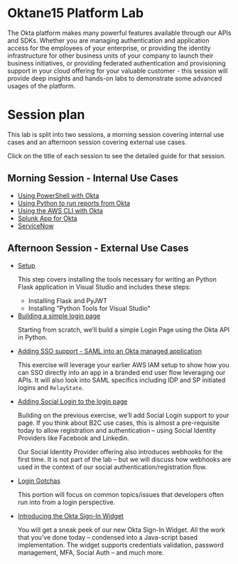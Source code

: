 # Oktane15 Platform Lab

The Okta platform makes many powerful features available through
our APIs and SDKs.  Whether you are managing authentication and 
application access for the employees of your enterprise, or
providing the identity infrastructure for other business units
of your company to launch their business initiatives, or
providing federated authentication and provisioning support in
your cloud offering for your valuable customer - this session
will provide deep insights and hands-on labs to demonstrate some
advanced usages of the platform.

# Session plan

This lab is split into two sessions, a morning session covering
internal use cases and an afternoon session covering external use
cases.

Click on the title of each session to see the detailed guide for
that session.

## Morning Session - Internal Use Cases

-   <a href="session-1-internal-use-cases/using-powershell.md">Using PowerShell with Okta</a>
-   <a href="session-1-internal-use-cases/using-python-to-run-reports-from-okta.ipynb">Using Python to run reports from Okta</a>
-   <a href="session-1-internal-use-cases/aws-cli.md">Using the AWS CLI with Okta</a>
-   <a href="session-1-internal-use-cases/splunk-app-for-okta.md">Splunk App for Okta</a>
-   <a href="session-1-internal-use-cases/servicenow.md">ServiceNow</a>

## Afternoon Session - External Use Cases

-   <a href="session-2-external-use-cases/external-use-case-setup.md">Setup</a>
    
    This step covers installing the tools necessary for writing an
    Python Flask application in Visual Studio and includes these
    steps:
    
    -   Installing Flask and PyJWT
    -   Installing "Python Tools for Visual Studio"
-   <a href="session-2-external-use-cases/build-a-simple-login-page.md">
    Building a simple login page
    </a>
    
    Starting from scratch, we’ll build a simple Login Page using the
    Okta API in Python.

-   <a href="session-2-external-use-cases/adding-sso-support.md">
    Adding SSO support - SAML into an Okta managed application
    </a>
    
    This exercise will leverage your earlier AWS IAM setup to show how
    you can SSO directly into an app in a branded end user flow
    leveraging our APIs.  It will also look into SAML specifics
    including IDP and SP initiated logins and `RelayState`.

-   <a href="session-2-external-use-cases/adding-social-login-to-the-login-page.md">
    Adding Social Login to the login page</a>
    
    Building on the previous exercise, we’ll add Social Login support
    to your page.  If you think about B2C use cases, this is almost a
    pre-requisite today to allow registration and authentication –
    using Social Identity Providers like Facebook and Linkedin.
    
    Our Social Identity Provider offering also introduces webhooks for
    the first time.  It is not part of the lab – but we will discuss
    how webhooks are used in the context of our social
    authentication/registration flow.

-   <a href="session-2-external-use-cases/login-gotchas.md">
    Login Gotchas</a>
    
    This portion will focus on common topics/issues that developers
    often run into from a login perspective.

-   <a href="session-2-external-use-cases/introducing-the-okta-signin-widget.md">
    Introducing the Okta Sign-In Widget</a>
    
    You will get a sneak peek of our new Okta Sign-In Widget.  All the
    work that you’ve done today – condensed into a Java-script based
    implementation.  The widget supports credentials validation,
    password management, MFA, Social Auth – and much more.